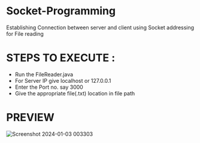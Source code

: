 # Socket-Programming
Establishing Connection between server and client using Socket addressing for File reading

# STEPS TO EXECUTE :

* Run the FileReader.java
* For Server IP give localhost or 127.0.0.1
* Enter the Port no. say 3000
* Give the appropriate file(.txt) location in file path

# PREVIEW
![Screenshot 2024-01-03 003303](https://github.com/I-Varun/Socket-Programming/assets/121516348/5ba55f51-b359-48ec-8da6-b6875785dcd6)

